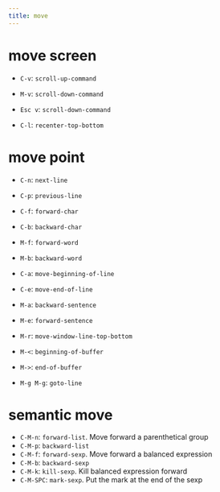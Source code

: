 ```yaml
---
title: move
---
```


# move screen
* `C-v`: `scroll-up-command`
* `M-v`: `scroll-down-command`
* `Esc v`: `scroll-down-command`

* `C-l`: `recenter-top-bottom`

# move point
* `C-n`: `next-line`
* `C-p`: `previous-line`
* `C-f`: `forward-char`
* `C-b`: `backward-char`
* `M-f`: `forward-word`
* `M-b`: `backward-word`

* `C-a`: `move-beginning-of-line`
* `C-e`: `move-end-of-line`
* `M-a`: `backward-sentence`
* `M-e`: `forward-sentence`

* `M-r`: `move-window-line-top-bottom`
* `M-<`: `beginning-of-buffer`
* `M->`: `end-of-buffer`

* `M-g M-g`: `goto-line`

# semantic move
* `C-M-n`: `forward-list`. Move forward a parenthetical group
* `C-M-p`: `backward-list`
* `C-M-f`: `forward-sexp`. Move forward a balanced expression
* `C-M-b`: `backward-sexp`
* `C-M-k`: `kill-sexp`. Kill balanced expression forward
* `C-M-SPC`: `mark-sexp`. Put the mark at the end of the sexp
